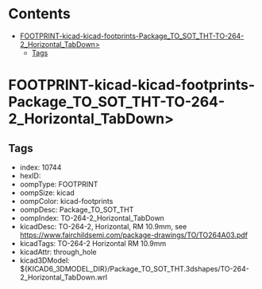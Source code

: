



Contents
========

* [FOOTPRINT-kicad-kicad-footprints-Package_TO_SOT_THT-TO-264-2_Horizontal_TabDown>](#footprint-kicad-kicad-footprints-package_to_sot_tht-to-264-2_horizontal_tabdown)
	* [Tags](#tags)

# FOOTPRINT-kicad-kicad-footprints-Package_TO_SOT_THT-TO-264-2_Horizontal_TabDown>

## Tags

- index: 10744
- hexID: 
- oompType: FOOTPRINT
- oompSize: kicad
- oompColor: kicad-footprints
- oompDesc: Package_TO_SOT_THT
- oompIndex: TO-264-2_Horizontal_TabDown
- kicadDesc: TO-264-2, Horizontal, RM 10.9mm, see https://www.fairchildsemi.com/package-drawings/TO/TO264A03.pdf
- kicadTags: TO-264-2 Horizontal RM 10.9mm
- kicadAttr: through_hole
- kicad3DModel: ${KICAD6_3DMODEL_DIR}/Package_TO_SOT_THT.3dshapes/TO-264-2_Horizontal_TabDown.wrl

